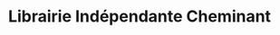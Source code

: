 ---
title: "Librairie Indépendante Cheminant"
url: /vannes/librairie-independante-cheminant/
shop: livres
---
